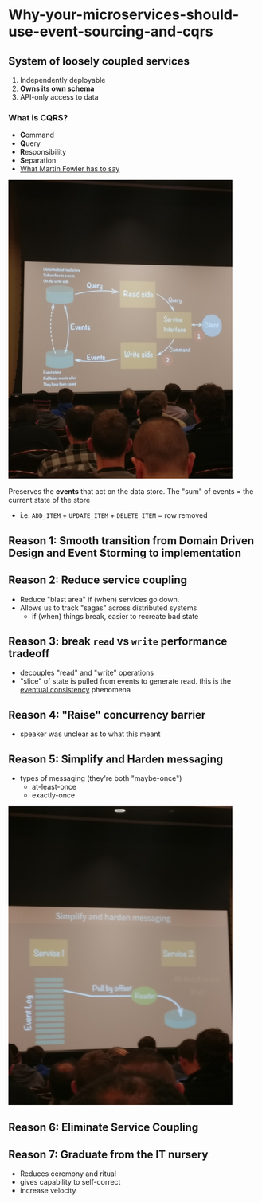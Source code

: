 # Why-your-microservices-should-use-event-sourcing-and-cqrs
## System of loosely coupled services
1. Independently deployable
1. **Owns its own schema**
1. API-only access to data

### What is CQRS?
- **C**ommand
- **Q**uery
- **R**esponsibility
- **S**eparation
- [What Martin Fowler has to say](https://martinfowler.com/bliki/CQRS.html)

<img src="diagram.jpg" width="450">

Preserves the **events** that act on the data store. The "sum" of events = the current state of the store
- i.e. `ADD_ITEM` + `UPDATE_ITEM` + `DELETE_ITEM` = row removed


## Reason 1: Smooth transition from Domain Driven Design and Event Storming to implementation

## Reason 2: Reduce service coupling
- Reduce "blast area" if (when) services go down.
- Allows us to track "sagas" across distributed systems
    - if (when) things break, easier to recreate bad state

## Reason 3: break `read` vs `write` performance tradeoff
- decouples "read" and "write" operations
- "slice" of state is pulled from events to generate read.  this is the [eventual consistency](https://en.wikipedia.org/wiki/Eventual_consistency) phenomena

## Reason 4: "Raise" concurrency barrier
- speaker was unclear as to what this meant

## Reason 5: Simplify and Harden messaging
- types of messaging (they're both "maybe-once")
    - at-least-once
    - exactly-once

<img src="messaging.jpg" width="450">

## Reason 6: Eliminate Service Coupling
## Reason 7: Graduate from the IT nursery
- Reduces ceremony and ritual 
- gives capability to self-correct
- increase velocity